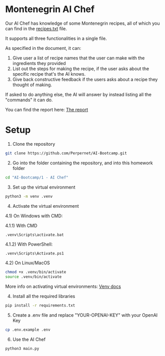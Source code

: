 # Montenegrin AI Chef

Our AI Chef has knowledge of some Montenegrin recipes, all of which you can find in the [recipes.txt](./recipes.txt) file.

It supports all three functionalities in a single file.

As specified in the document, it can:
1) Give user a list of recipe names that the user can make with the ingredients they provided
2) List out the steps for making the recipe, if the user asks about the specific recipe that's the AI knows.
3) Give back constructive feedback if the users asks about a recipe they thought of making.

If asked to do anything else, the AI will answer by instead listing all the "commands" it can do.

You can find the report here: [The report](./report.md)

# Setup

1) Clone the repository
```sh
git clone https://github.com/Perpernet/AI-Bootcamp.git
```

2) Go into the folder containing the repository, and into this homework folder
```sh
cd "AI-Bootcamp/1 - AI Chef"
```

3) Set up the virtual environment
```sh
python3 -m venv .venv
```

4) Activate the virtual environment

4.1) On Windows with CMD:

4.1.1) With CMD
```batch
.venv\Scripts\activate.bat
```
4.1.2) With PowerShell:
```ps
.venv\Scripts\Activate.ps1
```

4.2) On Linux/MacOS
```bash
chmod +x .venv/bin/activate
source .venv/bin/activate
```

More info on activating virtual environments: [Venv docs](https://docs.python.org/3/library/venv.html#how-venvs-work)

4) Install all the required libraries
```sh
pip install -r requirements.txt
```

5) Create a .env file and replace "YOUR-OPENAI-KEY" with your OpenAI Key
```sh
cp .env.example .env
```

6) Use the AI Chef
```sh
python3 main.py
```
